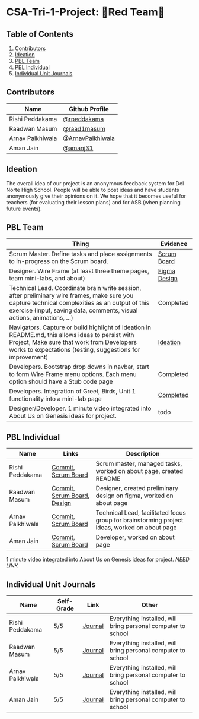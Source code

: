 # CSA-Tri-1-Project: 🔴Red Team🔴 

## Table of Contents
1. [Contributors](https://github.com/raad1masum/AP-CSA-Tri-1-Project#contributors)
2. [Ideation](https://github.com/raad1masum/AP-CSA-Tri-1-Project#ideation)
3. [PBL Team](https://github.com/raad1masum/AP-CSA-Tri-1-Project#pbl-team)
4. [PBL Individual](https://github.com/raad1masum/AP-CSA-Tri-1-Project#pbl-individual)
5. [Individual Unit Journals](https://github.com/raad1masum/AP-CSA-Tri-1-Project#individual-unit-journals)

## Contributors
| Name | Github Profile |
| - | - |
| Rishi Peddakama | [@rpeddakama](https://github.com/rpeddakama) |
| Raadwan Masum | [@raad1masum](https://github.com/raad1masum) |
| Arnav Palkhiwala | [@ArnavPalkhiwala](https://github.com/ArnavPalkhiwala) |
| Aman Jain | [@amanj31](https://github.com/amanj31) |

## Ideation
The overall idea of our project is an anonymous feedback system for Del Norte High School. People will be able to post ideas and have students anonymously give their opinions on it. We hope that it becomes useful for teachers (for evaluating their lesson plans) and for ASB (when planning future events).

## PBL Team
| Thing | Evidence |
| - | - |
| Scrum Master. Define tasks and place assignments to in-progress on the Scrum board. | [Scrum Board](https://github.com/raad1masum/AP-CSA-Tri-1-Project/projects) |
| Designer. Wire Frame (at least three theme pages, team mini-labs, and about) | [Figma Design](https://www.figma.com/file/Gwml5xTAfzebPmFUXSoqm4/AP-CSA-Project?node-id=0%3A1) |
| Technical Lead. Coordinate brain write session, after preliminary wire frames, make sure you capture technical complexities as an output of this exercise (input, saving data, comments, visual actions, animations, ...) | Completed |
| Navigators. Capture or build highlight of Ideation in README.md, this allows ideas to persist with Project,  Make sure that work from Developers works to expectations (testing, suggestions for improvement) | [Ideation](https://github.com/raad1masum/AP-CSA-Tri-1-Project#ideation) |
| Developers. Bootstrap drop downs in navbar, start to form Wire Frame menu options.  Each menu option should have a Stub code page | Completed |
| Developers. Integration of Greet, Birds, Unit 1 functionality into a mini-lab page | [Completed](https://github.com/raad1masum/AP-CSA-Tri-1-Project/commit/23b4cb4e77e37c3f1704bb52e7ee829a2d75f3c3) |
| Designer/Developer. 1 minute video integrated into About Us on Genesis ideas for project. | todo |

## PBL Individual
| Name | Links | Description |
| - | - | - |
| Rishi Peddakama | [Commit](https://github.com/raad1masum/AP-CSA-Tri-1-Project/commit/3780df25b5cd5db276b8d24aff8b597dea7926ec), [Scrum Board](https://github.com/raad1masum/AP-CSA-Tri-1-Project/projects) | Scrum master, managed tasks, worked on about page, created README |
| Raadwan Masum | [Commit](https://github.com/raad1masum/AP-CSA-Tri-1-Project/commit/f885dcb38b314b8faf3c1e939024a31640660c07), [Scrum Board](https://github.com/raad1masum/AP-CSA-Tri-1-Project/projects), [Design](https://www.figma.com/file/Gwml5xTAfzebPmFUXSoqm4/AP-CSA-Project?node-id=0%3A1)  | Designer, created preliminary design on figma, worked on about page |
| Arnav Palkhiwala | [Commit](https://github.com/raad1masum/AP-CSA-Tri-1-Project/commit/aeb2d018ab3cabd821b7b61e8c238955adc501c4), [Scrum Board](https://github.com/raad1masum/AP-CSA-Tri-1-Project/projects) | Technical Lead, facilitated focus group for brainstorming project ideas, worked on about page |
| Aman Jain | [Commit](https://github.com/raad1masum/AP-CSA-Tri-1-Project/commit/c0b48a637d332f9fb67a3624e18eb230cd9cf777), [Scrum Board](https://github.com/raad1masum/AP-CSA-Tri-1-Project/projects) | Developer, worked on about page |

1 minute video integrated into About Us on Genesis ideas for project. *NEED LINK*

## Individual Unit Journals
| Name | Self-Grade | Link | Other |
| - | - | - | - |
| Rishi Peddakama | 5/5 | [Journal](https://docs.google.com/document/d/1vxzWnE3vU9BzimUlZjcTz79fNOBTLcT7G4B1LLMhNEw/edit?usp=sharing) | Everything installed, will bring personal computer to school |
| Raadwan Masum | 5/5 | [Journal](https://docs.google.com/document/d/1XdgObYAPpPuwJi6Kvq3mPO6OQn05WOdcwZ73aTua7e8/edit?usp=sharing) | Everything installed, will bring personal computer to school |
| Arnav Palkhiwala | 5/5 | [Journal](https://docs.google.com/document/d/14JUKWkG_LahbXd0Sn64hrhkVfYiie1kDjvrUdF9fts8/edit) | Everything installed, will bring personal computer to school |
| Aman Jain | 5/5 | [Journal](https://docs.google.com/document/d/1DZxo0UIKQWJ7KLox5hkE96J63tFqWoBb3ydF6jgcSg0/edit?usp=sharing) | Everything installed, will bring personal computer to school |
